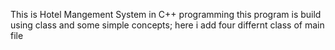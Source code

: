 This is Hotel Mangement System in C++ programming
this program is build using class and some simple concepts;
here i add four differnt class of main file
